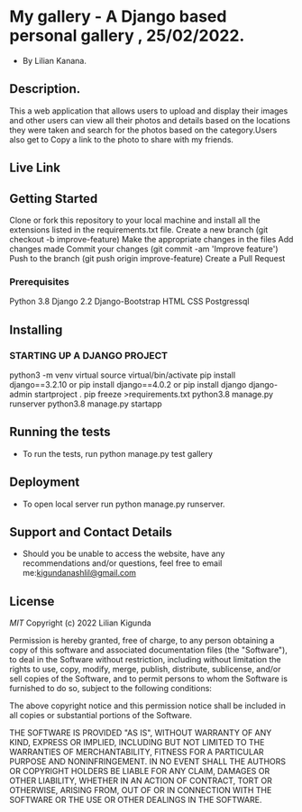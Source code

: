 # My gallery - A Django based personal gallery , 25/02/2022.
* By Lilian Kanana.


## Description.
This a web application that allows users to upload and display their images and other users can view all their photos and details based on the locations they were taken and search for the photos based on the category.Users also get to Copy a link to the photo to share with my friends.


## Live Link



## Getting Started
Clone or fork this repository to your local machine and install all the extensions listed in the requirements.txt file.
Create a new branch (git checkout -b improve-feature)
Make the appropriate changes in the files
Add changes made
Commit your changes (git commit -am 'Improve feature')
Push to the branch (git push origin improve-feature)
Create a Pull Request


### Prerequisites
Python 3.8
Django 2.2
Django-Bootstrap
HTML
CSS
Postgressql


## Installing
### STARTING UP A DJANGO PROJECT
 python3 -m venv virtual
 source virtual/bin/activate
 pip install django==3.2.10 or pip install django==4.0.2 or  pip install django
django-admin startproject <project name> .
pip freeze >requirements.txt
python3.8 manage.py runserver
python3.8 manage.py startapp <app name>


## Running the tests

* To run the tests, run python manage.py test gallery

## Deployment

* To open local server run python manage.py runserver.

## Support and Contact Details
* Should you be unable to access the website, have any recommendations and/or questions, feel free to email me:kigundanashlil@gmail.com

## License

*MIT* Copyright (c) 2022 Lilian Kigunda

Permission is hereby granted, free of charge, to any person obtaining a copy
of this software and associated documentation files (the "Software"), to deal
in the Software without restriction, including without limitation the rights
to use, copy, modify, merge, publish, distribute, sublicense, and/or sell
copies of the Software, and to permit persons to whom the Software is
furnished to do so, subject to the following conditions:

The above copyright notice and this permission notice shall be included in all
copies or substantial portions of the Software.

THE SOFTWARE IS PROVIDED "AS IS", WITHOUT WARRANTY OF ANY KIND, EXPRESS OR
IMPLIED, INCLUDING BUT NOT LIMITED TO THE WARRANTIES OF MERCHANTABILITY,
FITNESS FOR A PARTICULAR PURPOSE AND NONINFRINGEMENT. IN NO EVENT SHALL THE
AUTHORS OR COPYRIGHT HOLDERS BE LIABLE FOR ANY CLAIM, DAMAGES OR OTHER
LIABILITY, WHETHER IN AN ACTION OF CONTRACT, TORT OR OTHERWISE, ARISING FROM,
OUT OF OR IN CONNECTION WITH THE SOFTWARE OR THE USE OR OTHER DEALINGS IN THE
SOFTWARE.
